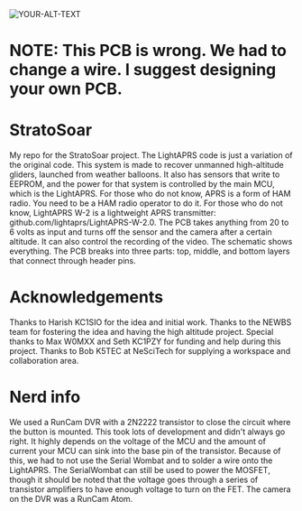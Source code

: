 <picture>
 <source media="(prefers-color-scheme: dark)" srcset="https://github.com/charlienicholson3/StratoSoar/blob/main/schematic.png?raw=true">
 <source media="(prefers-color-scheme: light)" srcset="https://github.com/charlienicholson3/StratoSoar/blob/main/schematic.png?raw=true">
 <img alt="YOUR-ALT-TEXT" src="YOUR-DEFAULT-IMAGE">
</picture>

# NOTE: This PCB is wrong. We had to change a wire. I suggest designing your own PCB.

# StratoSoar
My repo for the StratoSoar project. The LightAPRS code is just a variation of the original code. This system is made to recover unmanned high-altitude gliders, launched from weather balloons. It also has sensors that write to EEPROM, and the power for that system is controlled by the main MCU, which is the LightAPRS. For those who do not know, APRS is a form of HAM radio. You need to be a HAM radio operator to do it. For those who do not know, LightAPRS W-2 is a lightweight APRS transmitter: github.com/lightaprs/LightAPRS-W-2.0. The PCB takes anything from 20 to 6 volts as input and turns off the sensor and the camera after a certain altitude. It can also control the recording of the video. The schematic shows everything. The PCB breaks into three parts: top, middle, and bottom layers that connect through header pins.

# Acknowledgements
Thanks to Harish KC1SIO for the idea and initial work. Thanks to the NEWBS team for fostering the idea and having the high altitude project. Special thanks to Max W0MXX and Seth KC1PZY for funding and help during this project. Thanks to Bob K5TEC at NeSciTech for supplying a workspace and collaboration area. 

# Nerd info
We used a RunCam DVR with a 2N2222 transistor to close the circuit where the button is mounted. This took lots of development and didn't always go right. It highly depends on the voltage of the MCU and the amount of current your MCU can sink into the base pin of the transistor. Because of this, we had to not use the Serial Wombat and to solder a wire onto the LightAPRS. The SerialWombat can still be used to power the MOSFET, though it should be noted that the voltage goes through a series of transistor amplifiers to have enough voltage to turn on the FET. The camera on the DVR was a RunCam Atom.
